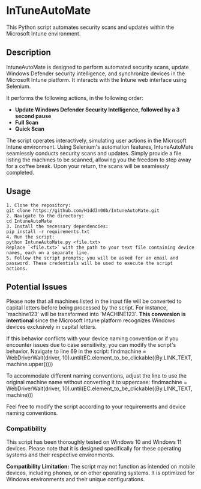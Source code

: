 # InTuneAutoMate
This Python script automates security scans and updates within the Microsoft Intune environment.

## Description

IntuneAutoMate is designed to perform automated security scans, update Windows Defender security intelligence, and synchronize devices in the Microsoft Intune platform. It interacts with the Intune web interface using Selenium.

It performs the following actions, in the following order:

- **Update Windows Defender Security Intelligence, followed by a 3 second pause**
- **Full Scan**
- **Quick Scan**

The script operates interactively, simulating user actions in the Microsoft Intune environment. Using Selenium's automation features, IntuneAutoMate seamlessly conducts security scans and updates. Simply provide a file listing the machines to be scanned, allowing you the freedom to step away for a coffee break. Upon your return, the scans will be seamlessly completed.

## Usage
```
1. Clone the repository:
git clone https://github.com/H1dd3n00b/IntuneAutoMate.git
2. Navigate to the directory:
cd IntuneAutoMate
3. Install the necessary dependencies:
pip install -r requirements.txt
4. Run the script:
python IntuneAutoMate.py <file.txt>
Replace `<file.txt>` with the path to your text file containing device names, each on a separate line.
5. Follow the script prompts; you will be asked for an email and password. These credentials will be used to execute the script actions.
```
## 

## Potential Issues

Please note that all machines listed in the input file will be converted to capital letters before being processed by the script. For instance, 'machine123' will be transformed into 'MACHINE123'. **This conversion is intentional** since the Microsoft Intune platform recognizes Windows devices exclusively in capital letters.

If this behavior conflicts with your device naming convention or if you encounter issues due to case sensitivity, you can modify the script's behavior.
Navigate to line 69 in the script:
findmachine = WebDriverWait(driver, 10).until(EC.element_to_be_clickable((By.LINK_TEXT, machine.upper())))

To accommodate different naming conventions, adjust the line to use the original machine name without converting it to uppercase:
findmachine = WebDriverWait(driver, 10).until(EC.element_to_be_clickable((By.LINK_TEXT, machine)))

Feel free to modify the script according to your requirements and device naming conventions.

### Compatibility

This script has been thoroughly tested on Windows 10 and Windows 11 devices. Please note that it is designed specifically for these operating systems and their respective environments.

**Compatibility Limitation:** 
The script may not function as intended on mobile devices, including phones, or on other operating systems. It is optimized for Windows environments and their unique configurations.
